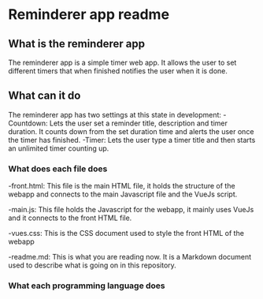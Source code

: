 # Reminderer app readme

## What is the reminderer app

The reminderer app is a simple timer web app. It allows the user to set different timers that when finished notifies the user when it is done.

## What can it do

The reminderer app has two settings at this state in development:
-Countdown: Lets the user set a reminder title, description and timer duration. It counts down from the set duration time and alerts the user once the timer has finished.
-Timer: Lets the user type a timer title and then starts an unlimited timer counting up.

### What does each file does

-front.html: This file is the main HTML file, it holds the structure of the webapp and connects to the main Javascript file and the VueJs script.

-main.js: This file holds the Javascript for the webapp, it mainly uses VueJs and it connects to the front HTML file.

-vues.css: This is the CSS document used to style the front HTML of the webapp

-readme.md: This is what you are reading now. It is a Markdown document used to describe what is going on in this repository.

### What each programming language does

